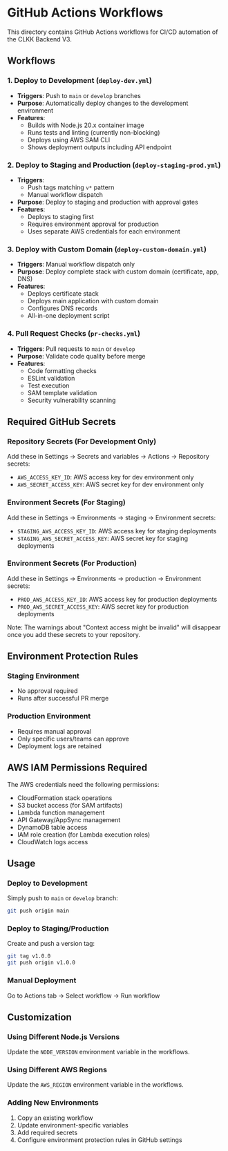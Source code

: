 # GitHub Actions Workflows

This directory contains GitHub Actions workflows for CI/CD automation of the CLKK Backend V3.

## Workflows

### 1. Deploy to Development (`deploy-dev.yml`)
- **Triggers**: Push to `main` or `develop` branches
- **Purpose**: Automatically deploy changes to the development environment
- **Features**:
  - Builds with Node.js 20.x container image
  - Runs tests and linting (currently non-blocking)
  - Deploys using AWS SAM CLI
  - Shows deployment outputs including API endpoint

### 2. Deploy to Staging and Production (`deploy-staging-prod.yml`)
- **Triggers**: 
  - Push tags matching `v*` pattern
  - Manual workflow dispatch
- **Purpose**: Deploy to staging and production with approval gates
- **Features**:
  - Deploys to staging first
  - Requires environment approval for production
  - Uses separate AWS credentials for each environment

### 3. Deploy with Custom Domain (`deploy-custom-domain.yml`)
- **Triggers**: Manual workflow dispatch only
- **Purpose**: Deploy complete stack with custom domain (certificate, app, DNS)
- **Features**:
  - Deploys certificate stack
  - Deploys main application with custom domain
  - Configures DNS records
  - All-in-one deployment script

### 4. Pull Request Checks (`pr-checks.yml`)
- **Triggers**: Pull requests to `main` or `develop`
- **Purpose**: Validate code quality before merge
- **Features**:
  - Code formatting checks
  - ESLint validation
  - Test execution
  - SAM template validation
  - Security vulnerability scanning

## Required GitHub Secrets

### Repository Secrets (For Development Only)
Add these in Settings → Secrets and variables → Actions → Repository secrets:
- `AWS_ACCESS_KEY_ID`: AWS access key for dev environment only
- `AWS_SECRET_ACCESS_KEY`: AWS secret key for dev environment only

### Environment Secrets (For Staging)
Add these in Settings → Environments → staging → Environment secrets:
- `STAGING_AWS_ACCESS_KEY_ID`: AWS access key for staging deployments
- `STAGING_AWS_SECRET_ACCESS_KEY`: AWS secret key for staging deployments

### Environment Secrets (For Production)
Add these in Settings → Environments → production → Environment secrets:
- `PROD_AWS_ACCESS_KEY_ID`: AWS access key for production deployments
- `PROD_AWS_SECRET_ACCESS_KEY`: AWS secret key for production deployments

Note: The warnings about "Context access might be invalid" will disappear once you add these secrets to your repository.

## Environment Protection Rules

### Staging Environment
- No approval required
- Runs after successful PR merge

### Production Environment
- Requires manual approval
- Only specific users/teams can approve
- Deployment logs are retained

## AWS IAM Permissions Required

The AWS credentials need the following permissions:
- CloudFormation stack operations
- S3 bucket access (for SAM artifacts)
- Lambda function management
- API Gateway/AppSync management
- DynamoDB table access
- IAM role creation (for Lambda execution roles)
- CloudWatch logs access

## Usage

### Deploy to Development
Simply push to `main` or `develop` branch:
```bash
git push origin main
```

### Deploy to Staging/Production
Create and push a version tag:
```bash
git tag v1.0.0
git push origin v1.0.0
```

### Manual Deployment
Go to Actions tab → Select workflow → Run workflow

## Customization

### Using Different Node.js Versions
Update the `NODE_VERSION` environment variable in the workflows.

### Using Different AWS Regions
Update the `AWS_REGION` environment variable in the workflows.

### Adding New Environments
1. Copy an existing workflow
2. Update environment-specific variables
3. Add required secrets
4. Configure environment protection rules in GitHub settings